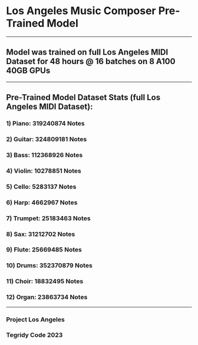 # Los Angeles Music Composer Pre-Trained Model

***

## Model was trained on full Los Angeles MIDI Dataset for 48 hours @ 16 batches on 8 A100 40GB GPUs

***

## Pre-Trained Model Dataset Stats (full Los Angeles MIDI Dataset):

### 1) Piano: 319240874 Notes
### 2) Guitar: 324809181 Notes
### 3) Bass: 112368926 Notes
### 4) Violin: 10278851 Notes
### 5) Cello: 5283137 Notes
### 6) Harp: 4662967 Notes
### 7) Trumpet: 25183463 Notes
### 8) Sax: 31212702 Notes
### 9) Flute: 25669485 Notes
### 10) Drums: 352370879 Notes
### 11) Choir: 18832495 Notes
### 12) Organ: 23863734 Notes

***

### Project Los Angeles
### Tegridy Code 2023

